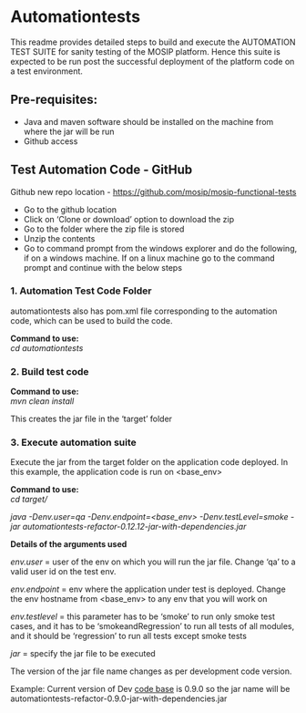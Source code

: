 # Automationtests
This readme provides detailed steps to build and execute the AUTOMATION TEST SUITE for sanity testing of the MOSIP platform. Hence this suite is expected to be run post the successful deployment of the platform code on a test environment.

## Pre-requisites:
-	Java and maven software should be installed on the machine from where the jar will be run
-	Github access

## Test Automation Code - GitHub
Github new repo location - https://github.com/mosip/mosip-functional-tests
-	Go to the github location
-	Click on ‘Clone or download’ option to download the zip 
-	Go to the folder where the zip file is stored
-	Unzip the contents
-	Go to command prompt from the windows explorer and do the following, if on a windows machine. If on a linux machine go to the command prompt and continue with the below steps

 

### 1. Automation Test Code Folder  
automationtests also has pom.xml file corresponding to the automation code, which can be used to build the code.

**Command to use:** 
<br>_cd automationtests_<br>

### 2. Build test code
**Command to use:**
<br>_mvn clean install_<br>

This creates the jar file in the ‘target’ folder

### 3. Execute automation suite
Execute the jar from the target folder on the application code deployed. In this example, the application code is run on <base_env>

**Command to use:**
<br>_cd target/_<br>

_java -Denv.user=qa -Denv.endpoint=<base_env> -Denv.testLevel=smoke -jar automationtests-refactor-0.12.12-jar-with-dependencies.jar_

**Details of the arguments used**

_env.user_ = user of the env on which you will run the jar file. Change ‘qa’ to a valid user id on the test env.

_env.endpoint_ = env where the application under test is deployed. Change the env hostname from <base_env> to any env that you will work on

_env.testlevel_ = this parameter has to be ‘smoke’ to run only smoke test cases, and it has to be ‘smokeandRegression’ to run all tests of all modules, and it should be ‘regression’ to run all tests except smoke tests

_jar_ = specify the jar file to be executed

The version of the jar file name changes as per development code version. 

Example: Current version of Dev [code base](https://github.com/mosip/mosip-platform) is 0.9.0 so the jar name will be automationtests-refactor-0.9.0-jar-with-dependencies.jar

